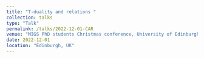 ```yaml
---
title: "T-duality and relations "
collection: talks
type: "Talk"
permalink: /talks/2022-12-01-CAR
venue: "MIGS PhD students Christmas conference, University of Edinburgh"
date: 2022-12-01
location: "Edinburgh, UK"
---
```



